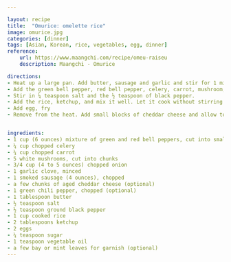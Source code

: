```yaml
---

layout: recipe
title:  "Omurice: omelette rice"
image: omurice.jpg
categories: [dinner]
tags: [Asian, Korean, rice, vegetables, egg, dinner]
reference:
    url: https://www.maangchi.com/recipe/omeu-raiseu
    description: Maangchi - Omurice

directions:
- Heat up a large pan. Add butter, sausage and garlic and stir for 1 minute until the garlic turns a little crispy.
- Add the green bell pepper, red bell pepper, celery, carrot, mushroom, and onion. Stir a few minutes until the onion turns a little translucent.
- Stir in ¼ teaspoon salt and the ½ teaspoon of black pepper.
- Add the rice, ketchup, and mix it well. Let it cook without stirring for a minute, so that the bottom of the rice gets a little crunchy. Stir it again.
- Add egg, fry
- Remove from the heat. Add small blocks of cheddar cheese and allow to melt.


ingredients:
- 1 cup (6 ounces) mixture of green and red bell peppers, cut into small pieces
- ¼ cup chopped celery
- ¼ cup chopped carrot
- 5 white mushrooms, cut into chunks
- 3/4 cup (4 to 5 ounces) chopped onion
- 1 garlic clove, minced
- 1 smoked sausage (4 ounces), chopped
- a few chunks of aged cheddar cheese (optional)
- 1 green chili pepper, chopped (optional)
- 1 tablespoon butter
- ½ teaspoon salt
- ½ teaspoon ground black pepper
- 1 cup cooked rice
- 2 tablespoons ketchup
- 2 eggs
- ¼ teaspoon sugar
- 1 teaspoon vegetable oil
- a few bay or mint leaves for garnish (optional)
---
```



